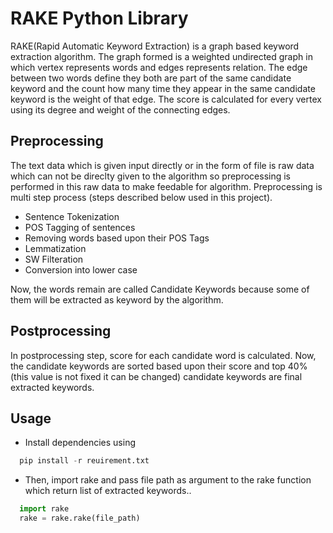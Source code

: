 # RAKE Python Library
RAKE(Rapid Automatic Keyword Extraction) is a graph based keyword extraction algorithm. The graph formed is a weighted undirected graph in which vertex represents words and edges represents relation. The edge between two words define they both are part of the same candidate keyword and the count how many time they appear in the same candidate keyword is the weight of that edge. The score is calculated for every vertex using its degree and weight of the connecting edges.

## Preprocessing
The text data which is given input directly or in the form of file is raw data which can not be direclty given to the algorithm so preprocessing is performed in this raw data to make feedable for algorithm. Preprocessing is multi step 
process (steps described below used in this project).
* Sentence Tokenization 
* POS Tagging of sentences
* Removing words based upon their POS Tags
* Lemmatization
* SW Filteration
* Conversion into lower case
<a/>
Now, the words remain are called Candidate Keywords because some of them will be extracted as keyword by the algorithm. 

## Postprocessing
In postprocessing step, score for each candidate word is calculated. Now, the candidate keywords are sorted based upon their score and top 40%(this value is not fixed it can be changed) candidate keywords are final extracted keywords.

## Usage
* Install dependencies using 
```python
  pip install -r reuirement.txt
```
* Then, import rake and pass file path as argument to the rake function which return list of extracted keywords.. 
```python
  import rake
  rake = rake.rake(file_path)
```
